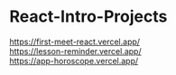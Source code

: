 # React-Intro-Projects

https://first-meet-react.vercel.app/
<br/>
https://lesson-reminder.vercel.app/
<br/>
https://app-horoscope.vercel.app/
